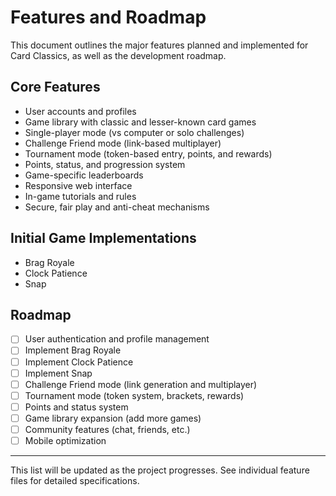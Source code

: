 # Features and Roadmap

This document outlines the major features planned and implemented for Card Classics, as well as the development roadmap.

## Core Features
- User accounts and profiles
- Game library with classic and lesser-known card games
- Single-player mode (vs computer or solo challenges)
- Challenge Friend mode (link-based multiplayer)
- Tournament mode (token-based entry, points, and rewards)
- Points, status, and progression system
- Game-specific leaderboards
- Responsive web interface
- In-game tutorials and rules
- Secure, fair play and anti-cheat mechanisms

## Initial Game Implementations
- Brag Royale
- Clock Patience
- Snap

## Roadmap
- [ ] User authentication and profile management
- [ ] Implement Brag Royale
- [ ] Implement Clock Patience
- [ ] Implement Snap
- [ ] Challenge Friend mode (link generation and multiplayer)
- [ ] Tournament mode (token system, brackets, rewards)
- [ ] Points and status system
- [ ] Game library expansion (add more games)
- [ ] Community features (chat, friends, etc.)
- [ ] Mobile optimization

---
This list will be updated as the project progresses. See individual feature files for detailed specifications.
